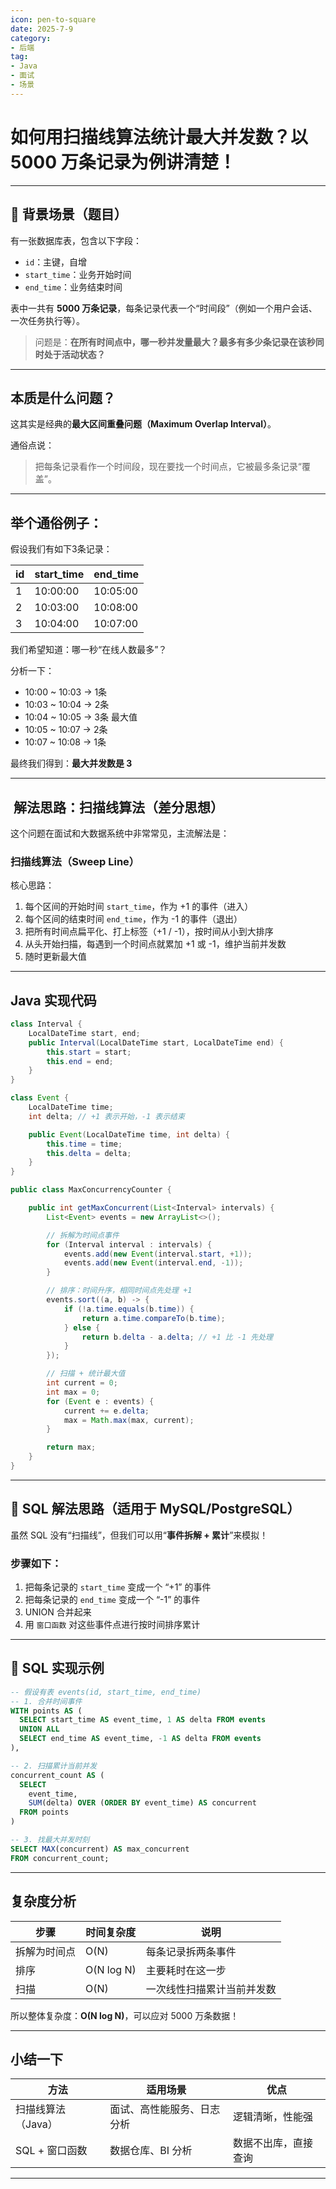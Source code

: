 ```yaml
---
icon: pen-to-square
date: 2025-7-9
category:
- 后端
tag:
- Java
- 面试
- 场景
---
```



# 如何用扫描线算法统计最大并发数？以 5000 万条记录为例讲清楚！

---

## 📖 背景场景（题目）

有一张数据库表，包含以下字段：

* `id`：主键，自增
* `start_time`：业务开始时间
* `end_time`：业务结束时间

表中一共有 **5000 万条记录**，每条记录代表一个“时间段”（例如一个用户会话、一次任务执行等）。

> 问题是：**在所有时间点中，哪一秒并发量最大？最多有多少条记录在该秒同时处于活动状态？**

---

## 本质是什么问题？

这其实是经典的**最大区间重叠问题（Maximum Overlap Interval）**。

通俗点说：

> 把每条记录看作一个时间段，现在要找一个时间点，它被最多条记录“覆盖”。

---

## 举个通俗例子：

假设我们有如下3条记录：

| id | start\_time | end\_time |
| -- | ----------- | --------- |
| 1  | 10:00:00    | 10:05:00  |
| 2  | 10:03:00    | 10:08:00  |
| 3  | 10:04:00    | 10:07:00  |

我们希望知道：哪一秒“在线人数最多”？

分析一下：

* 10:00 \~ 10:03 → 1条
* 10:03 \~ 10:04 → 2条
* 10:04 \~ 10:05 → 3条 最大值
* 10:05 \~ 10:07 → 2条
* 10:07 \~ 10:08 → 1条

最终我们得到：**最大并发数是 3**

---

## ️ 解法思路：扫描线算法（差分思想）

这个问题在面试和大数据系统中非常常见，主流解法是：

### 扫描线算法（Sweep Line）

核心思路：

1. 每个区间的开始时间 `start_time`，作为 +1 的事件（进入）
2. 每个区间的结束时间 `end_time`，作为 -1 的事件（退出）
3. 把所有时间点扁平化、打上标签（+1 / -1），按时间从小到大排序
4. 从头开始扫描，每遇到一个时间点就累加 +1 或 -1，维护当前并发数
5. 随时更新最大值

---

## Java 实现代码

```java
class Interval {
    LocalDateTime start, end;
    public Interval(LocalDateTime start, LocalDateTime end) {
        this.start = start;
        this.end = end;
    }
}

class Event {
    LocalDateTime time;
    int delta; // +1 表示开始，-1 表示结束

    public Event(LocalDateTime time, int delta) {
        this.time = time;
        this.delta = delta;
    }
}

public class MaxConcurrencyCounter {

    public int getMaxConcurrent(List<Interval> intervals) {
        List<Event> events = new ArrayList<>();

        // 拆解为时间点事件
        for (Interval interval : intervals) {
            events.add(new Event(interval.start, +1));
            events.add(new Event(interval.end, -1));
        }

        // 排序：时间升序，相同时间点先处理 +1
        events.sort((a, b) -> {
            if (!a.time.equals(b.time)) {
                return a.time.compareTo(b.time);
            } else {
                return b.delta - a.delta; // +1 比 -1 先处理
            }
        });

        // 扫描 + 统计最大值
        int current = 0;
        int max = 0;
        for (Event e : events) {
            current += e.delta;
            max = Math.max(max, current);
        }

        return max;
    }
}
```

---

## 🧮 SQL 解法思路（适用于 MySQL/PostgreSQL）

虽然 SQL 没有“扫描线”，但我们可以用“**事件拆解 + 累计**”来模拟！

### 步骤如下：

1. 把每条记录的 `start_time` 变成一个 “+1” 的事件
2. 把每条记录的 `end_time` 变成一个 “-1” 的事件
3. UNION 合并起来
4. 用 `窗口函数` 对这些事件点进行按时间排序累计

---

## 🧪 SQL 实现示例

```sql
-- 假设有表 events(id, start_time, end_time)
-- 1. 合并时间事件
WITH points AS (
  SELECT start_time AS event_time, 1 AS delta FROM events
  UNION ALL
  SELECT end_time AS event_time, -1 AS delta FROM events
),

-- 2. 扫描累计当前并发
concurrent_count AS (
  SELECT 
    event_time,
    SUM(delta) OVER (ORDER BY event_time) AS concurrent
  FROM points
)

-- 3. 找最大并发时刻
SELECT MAX(concurrent) AS max_concurrent
FROM concurrent_count;
```

---

## 复杂度分析

| 步骤     | 时间复杂度      | 说明            |
| ------ | ---------- | ------------- |
| 拆解为时间点 | O(N)       | 每条记录拆两条事件     |
| 排序     | O(N log N) | 主要耗时在这一步      |
| 扫描     | O(N)       | 一次线性扫描累计当前并发数 |

所以整体复杂度：**O(N log N)**，可以应对 5000 万条数据！

---

## 小结一下

| 方法          | 适用场景          | 优点         |
| ----------- | ------------- | ---------- |
| 扫描线算法（Java） | 面试、高性能服务、日志分析 | 逻辑清晰，性能强   |
| SQL + 窗口函数  | 数据仓库、BI 分析    | 数据不出库，直接查询 |

---



